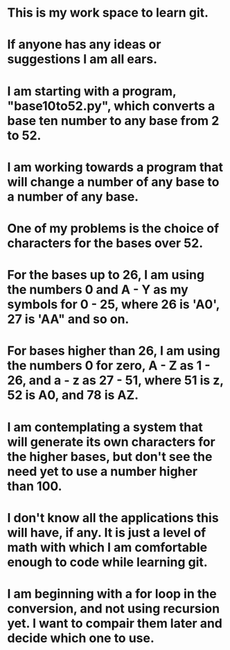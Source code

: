 # This is my work space to learn git. 
# If anyone has any ideas or suggestions I am all ears. 
# I am starting with a program, "base10to52.py", which converts a base ten number to any base from 2 to 52.  
# I am working towards a program that will change a number of any base to a number of any base.
# One of my problems is the choice of characters for the bases over 52.
# For the bases up to 26, I am using the numbers 0 and A - Y as my symbols for 0 - 25, where 26 is 'A0', 27 is 'AA" and so on.
# For bases higher than 26, I am using the numbers 0 for zero, A - Z as 1 - 26, and a - z as 27 - 51, where 51 is z, 52 is A0, and 78 is AZ.
# I am contemplating a system that will generate its own characters for the higher bases, but don't see the need yet to use a number higher than 100.
# I don't know all the applications this will have, if any.  It is just a level of math with which I am comfortable enough to code while learning git.
# I am beginning with a for loop in the conversion, and not using recursion yet.  I want to compair them later and decide which one to use.
